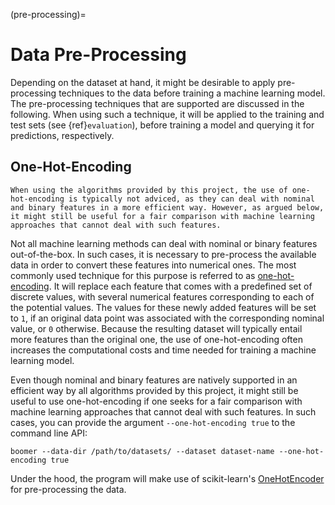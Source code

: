 (pre-processing)=

# Data Pre-Processing

Depending on the dataset at hand, it might be desirable to apply pre-processing techniques to the data before training a machine learning model. The pre-processing techniques that are supported are discussed in the following. When using such a technique, it will be applied to the training and test sets (see {ref}`evaluation`), before training a model and querying it for predictions, respectively.

## One-Hot-Encoding

```{warning}
When using the algorithms provided by this project, the use of one-hot-encoding is typically not adviced, as they can deal with nominal and binary features in a more efficient way. However, as argued below, it might still be useful for a fair comparison with machine learning approaches that cannot deal with such features.
```

Not all machine learning methods can deal with nominal or binary features out-of-the-box. In such cases, it is necessary to pre-process the available data in order to convert these features into numerical ones. The most commonly used technique for this purpose is referred to as [one-hot-encoding](https://en.wikipedia.org/wiki/One-hot). It will replace each feature that comes with a predefined set of discrete values, with several numerical features corresponding to each of the potential values. The values for these newly added features will be set to `1`, if an original data point was associated with the corresponding nominal value, or `0` otherwise. Because the resulting dataset will typically entail more features than the original one, the use of one-hot-encoding often increases the computational costs and time needed for training a machine learning model.

Even though nominal and binary features are natively supported in an efficient way by all algorithms provided by this project, it might still be useful to use one-hot-encoding if one seeks for a fair comparison with machine learning approaches that cannot deal with such features. In such cases, you can provide the argument `--one-hot-encoding true` to the command line API:

```text
boomer --data-dir /path/to/datasets/ --dataset dataset-name --one-hot-encoding true
```

Under the hood, the program will make use of scikit-learn's [OneHotEncoder](https://scikit-learn.org/stable/modules/generated/sklearn.preprocessing.OneHotEncoder.html) for pre-processing the data.
